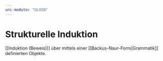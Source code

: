 ```yaml
---
uni-module: "GLOIN"
---
```


# Strukturelle Induktion

[[Induktion (Beweis)]] über mittels einer [[Backus-Naur-Form|Grammatik]] definierten Objekte.
